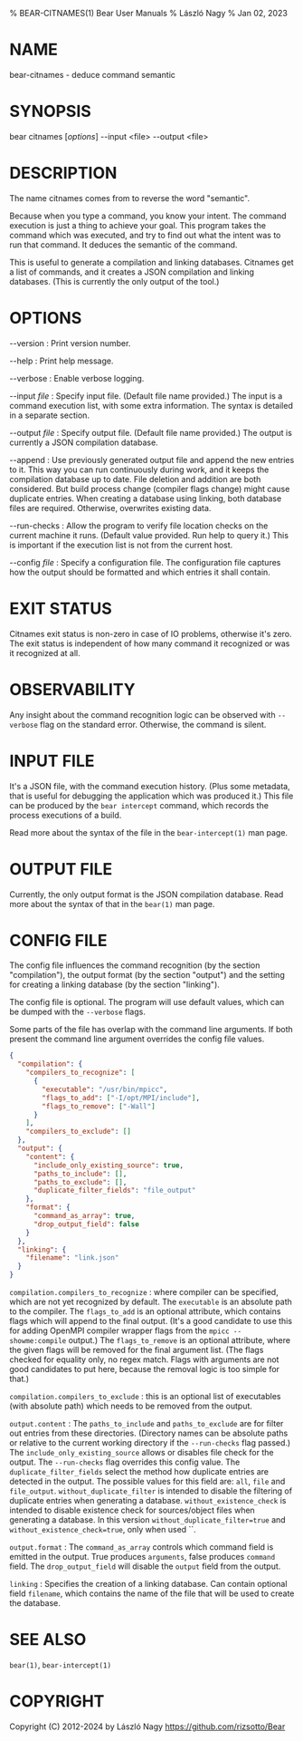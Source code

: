 % BEAR-CITNAMES(1) Bear User Manuals
% László Nagy
% Jan 02, 2023

# NAME

bear-citnames - deduce command semantic

# SYNOPSIS

bear citnames [*options*] \--input \<file\> \--output \<file\>

# DESCRIPTION

The name citnames comes from to reverse the word "semantic".

Because when you type a command, you know your intent. The command
execution is just a thing to achieve your goal. This program takes
the command which was executed, and try to find out what the intent
was to run that command. It deduces the semantic of the command.

This is useful to generate a compilation and linking databases. Citnames get a
list of commands, and it creates a JSON compilation and linking databases. (This
is currently the only output of the tool.)

# OPTIONS

\--version
:   Print version number.

\--help
:   Print help message.

\--verbose
:   Enable verbose logging.

\--input *file*
:   Specify input file. (Default file name provided.) The input is a
    command execution list, with some extra information. The syntax
    is detailed in a separate section.

\--output *file*
:   Specify output file. (Default file name provided.) The output is
    currently a JSON compilation database.

\--append
:   Use previously generated output file and append the new entries to it.
	This way you can run continuously during work, and it keeps the
	compilation database up to date. File deletion and addition are both
	considered. But build process change (compiler flags change) might
	cause duplicate entries.
    When creating a database using linking, both database files are required. 
    Otherwise, overwrites existing data.

\--run-checks
:   Allow the program to verify file location checks on the current machine
    it runs. (Default value provided. Run help to query it.) This is important
    if the execution list is not from the current host.

\--config *file*
:   Specify a configuration file. The configuration file captures how
    the output should be formatted and which entries it shall contain.

# EXIT STATUS

Citnames exit status is non-zero in case of IO problems, otherwise it's zero.
The exit status is independent of how many command it recognized or was
it recognized at all.

# OBSERVABILITY

Any insight about the command recognition logic can be observed with `--verbose`
flag on the standard error. Otherwise, the command is silent.

# INPUT FILE

It's a JSON file, with the command execution history. (Plus some metadata, that
is useful for debugging the application which was produced it.) This file can
be produced by the `bear intercept` command, which records the process executions
of a build.

Read more about the syntax of the file in the `bear-intercept(1)` man page.

# OUTPUT FILE

Currently, the only output format is the JSON compilation database.
Read more about the syntax of that in the `bear(1)` man page. 

# CONFIG FILE

The config file influences the command recognition (by the section "compilation"), 
the output format (by the section "output") and the setting for creating a linking database
(by the section "linking").

The config file is optional. The program will use default values, which can be
dumped with the `--verbose` flags.

Some parts of the file has overlap with the command line arguments. If both present
the command line argument overrides the config file values.

```json
{
  "compilation": {
    "compilers_to_recognize": [
      {
        "executable": "/usr/bin/mpicc",
        "flags_to_add": ["-I/opt/MPI/include"],
        "flags_to_remove": ["-Wall"]
      }
    ],
    "compilers_to_exclude": []
  },
  "output": {
    "content": {
      "include_only_existing_source": true,
      "paths_to_include": [],
      "paths_to_exclude": [],
      "duplicate_filter_fields": "file_output"
    },
    "format": {
      "command_as_array": true,
      "drop_output_field": false
    }
  },
  "linking": {
    "filename": "link.json"
  }
}
```

`compilation.compilers_to_recognize`
:   where compiler can be specified, which are not yet recognized by default.
    The `executable` is an absolute path to the compiler. The `flags_to_add`
    is an optional attribute, which contains flags which will append to the final
    output. (It's a good candidate to use this for adding OpenMPI compiler wrapper
    flags from the `mpicc --showme:compile` output.) The `flags_to_remove` is
    an optional attribute, where the given flags will be removed for the final
    argument list. (The flags checked for equality only, no regex match. Flags
    with arguments are not good candidates to put here, because the removal logic
    is too simple for that.)

`compilation.compilers_to_exclude`
:   this is an optional list of executables (with absolute path) which needs to
    be removed from the output.

`output.content`
:   The `paths_to_include` and `paths_to_exclude` are for filter out entries from
    these directories. (Directory names can be absolute paths or relative to the
    current working directory if the `--run-checks` flag passed.)
    The `include_only_existing_source` allows or disables file check for the output.
    The `--run-checks` flag overrides this config value. The `duplicate_filter_fields`
    select the method how duplicate entries are detected in the output. The possible
    values for this field are: `all`, `file` and `file_output`.
    `without_duplicate_filter` is intended to disable the filtering of duplicate entries when generating a database.
    `without_existence_check` is intended to disable existence check for sources/object files when generating a database.
    In this version `without_duplicate_filter=true` and `without_existence_check=true`, only when used ``.

`output.format`
:   The `command_as_array` controls which command field is emitted in the output.
    True produces `arguments`, false produces `command` field. The `drop_output_field`
    will disable the `output` field from the output.

`linking`
:   Specifies the creation of a linking database. Can contain optional field `filename`, 
    which contains the name of the file that will be used to create the database.

# SEE ALSO

`bear(1)`, `bear-intercept(1)`

# COPYRIGHT

Copyright (C) 2012-2024 by László Nagy
<https://github.com/rizsotto/Bear>
